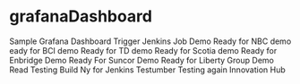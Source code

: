 # grafanaDashboard
Sample Grafana Dashboard
Trigger Jenkins Job
Demo
Ready for NBC demo
eady for BCI demo
Ready for TD demo
Ready for Scotia demo
Ready for Enbridge Demo
Ready For Suncor Demo
Ready for Liberty Group Demo
Read
Testing Build Ny for Jenkins Testumber 
Testing again
Innovation Hub 
